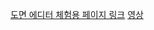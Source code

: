 [도면 에디터 체험용 페이지 링크](https://trexvstank.github.io/FloorEditor/)
[영상](https://www.youtube.com/watch?v=TQaqm3IUBLs)
